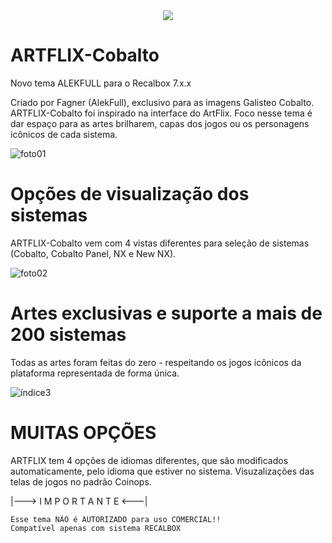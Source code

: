 <div align="center">
<img src=https://user-images.githubusercontent.com/69799468/136852752-de671bd5-b7ff-4dba-a3be-22d0aab3220b.png>
</div>

# ARTFLIX-Cobalto

Novo tema ALEKFULL para o Recalbox 7.x.x

Criado por Fagner (AlekFull), exclusivo para as imagens Galisteo Cobalto. ARTFLIX-Cobalto foi inspirado na interface do ArtFlix. Foco nesse tema é dar espaço para as artes brilharem, capas dos jogos ou os personagens icônicos de cada sistema.

![foto01](https://user-images.githubusercontent.com/69799468/136852879-c747edd3-6f76-43fb-9e0b-1366c6c8b581.png)

# Opções de visualização dos sistemas

ARTFLIX-Cobalto vem com 4 vistas diferentes para seleção de sistemas (Cobalto, Cobalto Panel, NX e New NX). 

![foto02](https://user-images.githubusercontent.com/69799468/136852934-2a70c0dc-91fe-4dd8-b971-a6d2ce9746aa.png)

# Artes exclusivas e suporte a mais de 200 sistemas

Todas as artes foram feitas do zero - respeitando os jogos icônicos da plataforma representada de forma única.

![índice3](https://user-images.githubusercontent.com/69799468/136852962-5aef194f-1f40-4b1d-8460-3fd07c5b61c9.jpg)

# MUITAS OPÇÕES

ARTFLIX tem 4 opções de idiomas diferentes, que são modificados automaticamente, pelo idioma que estiver no sistema.
Visuzalizações das telas de jogos no padrão Coinops.

|--->  I M P O R T A N T E  <---|

    Esse tema NÃO é AUTORIZADO para uso COMERCIAL!!
    Compatível apenas com sistema RECALBOX
